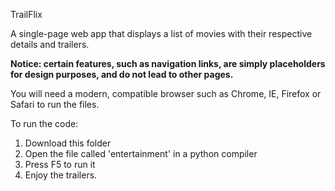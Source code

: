 TrailFlix

A single-page web app that displays a list of movies with their respective details and trailers.

**Notice: certain features, such as navigation links, are simply placeholders for design purposes, and do not lead to other pages.**

You will need a modern, compatible browser such as Chrome, IE, Firefox or Safari to run the files.

To run the code:

1. Download this folder
2. Open the file called 'entertainment' in a python compiler
3. Press F5 to run it
4. Enjoy the trailers.